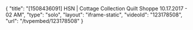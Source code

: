 {
    "title": "[1508436091] HSN | Cottage Collection Quilt Shoppe 10.17.2017 - 02 AM",
    "type": "solo",
    "layout": "iframe-static",
    "videoId": "123178508",
    "url": "\/tvpembed\/123178508"
}